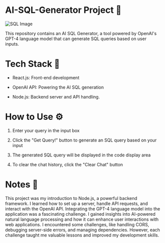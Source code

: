 <h1>AI-SQL-Generator Project 🚀</h1>

<img src='https://cdn.dribbble.com/users/1008970/screenshots/6284515/blog_post_sql.gif' alt='SQL Image'>

This repository contains an AI SQL Generator, a tool powered by OpenAI's GPT-4 language model that can generate SQL queries based on user inputs.

<h1>Tech Stack 💼</h1>

- React.js: Front-end development

- OpenAI API: Powering the AI SQL generation

- Node.js: Backend server and API handling.

<h1>How to Use ⚙️</h1>

1. Enter your query in the input box

2. Click the "Get Query!" button to generate an SQL query based on your input
   
3. The generated SQL query will be displayed in the code display area
   
4. To clear the chat history, click the "Clear Chat" button


<h1>Notes 📝</h1>
This project was my introduction to Node.js, a powerful backend framework. I learned how to set up a server, handle API requests, and interact with the OpenAI API. Integrating the GPT-4 language model into the application was a fascinating challenge. I gained insights into AI-powered natural language processing and how it can enhance user interactions with web applications. I encountered some challenges, like handling CORS, debugging server-side errors, and managing dependencies. However, each challenge taught me valuable lessons and improved my development skills.
